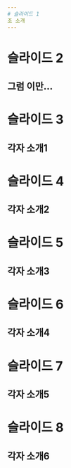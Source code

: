 ```yaml
---
# 슬라이드 1
조 소개
---
```

# 슬라이드 2
그럼 이만...
---
# 슬라이드 3
각자 소개1
---
# 슬라이드 4
각자 소개2
---
# 슬라이드 5
각자 소개3
---
# 슬라이드 6
각자 소개4
---
# 슬라이드 7
각자 소개5
---
# 슬라이드 8
각자 소개6
---
